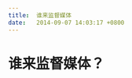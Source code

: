 ```yaml
---
title:  谁来监督媒体
date:   2014-09-07 14:03:17 +0800
---
```


<h1 id="toc_0">谁来监督媒体？</h1>&nbsp;

<!--123-->

